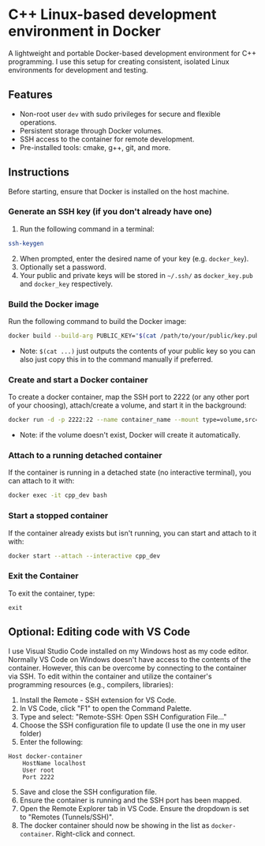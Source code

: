 # C++ Linux-based development environment in Docker

A lightweight and portable Docker-based development environment for C++ programming. I use this setup for creating consistent, isolated Linux environments for development and testing.

## Features
- Non-root user `dev` with sudo privileges for secure and flexible operations.
- Persistent storage through Docker volumes.
- SSH access to the container for remote development.
- Pre-installed tools: cmake, g++, git, and more.

## Instructions
Before starting, ensure that Docker is installed on the host machine.
### Generate an SSH key (if you don't already have one)
1. Run the following command in a terminal:
```bash
ssh-keygen
```
2. When prompted, enter the desired name of your key (e.g. `docker_key`).
3. Optionally set a password.
4. Your public and private keys will be stored in `~/.ssh/` as `docker_key.pub` and `docker_key` respectively.
### Build the Docker image

Run the following command to build the Docker image:

```bash
docker build --build-arg PUBLIC_KEY="$(cat /path/to/your/public/key.pub)" -t cpp_dev .
```
- Note: `$(cat ...)` just outputs the contents of your public key so you can also just copy this in to the command manually if preferred.
### Create and start a Docker container

To create a docker container, map the SSH port to 2222 (or any other port of your choosing), attach/create a volume, and start it in the background:

```bash
docker run -d -p 2222:22 --name container_name --mount type=volume,src=volume_name,dst=/home/dev/vol cpp_dev
```

- Note: if the volume doesn't exist, Docker will create it automatically.

### Attach to a running detached container

If the container is running in a detached state (no interactive terminal), you can attach to it with:

```bash
docker exec -it cpp_dev bash
```

### Start a stopped container

If the container already exists but isn't running, you can start and attach to it with:

```bash
docker start --attach --interactive cpp_dev
```


### Exit the Container

To exit the container, type:

```docker
exit
```

## Optional: Editing code with VS Code
I use Visual Studio Code installed on my Windows host as my code editor. Normally VS Code on Windows doesn't have access to the contents of the container. However, this can be overcome by connecting to the container via SSH. To edit within the container and utilize the container's programming resources (e.g., compilers, libraries):
1. Install the Remote - SSH extension for VS Code.
2. In VS Code, click "F1" to open the Command Palette.
3. Type and select: "Remote-SSH: Open SSH Configuration File..."
4. Choose the SSH configuration file to update (I use the one in my user folder)
4. Enter the following:
```
Host docker-container
    HostName localhost
    User root
    Port 2222
```
5. Save and close the SSH configuration file.
6. Ensure the container is running and the SSH port has been mapped.
7. Open the Remote Explorer tab in VS Code. Ensure the dropdown is set to "Remotes (Tunnels/SSH)".
8. The docker container should now be showing in the list as `docker-container`. Right-click and connect.